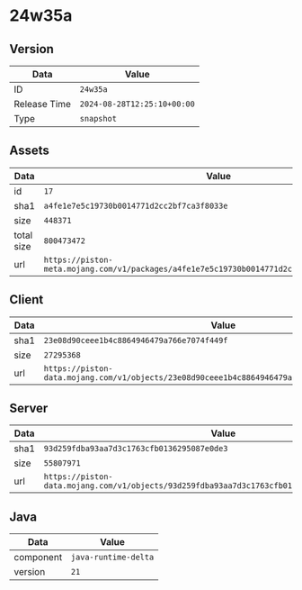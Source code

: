 # 24w35a

## Version

|**Data**        | **Value**                 |
|----------------|-------------------------|
| ID   | ```24w35a```   |
| Release Time   | ```2024-08-28T12:25:10+00:00```   |
| Type   | ```snapshot```   |

## Assets

|**Data**        | **Value**                 |
|----------------|-------------------------|
| id   | ```17```   |
| sha1   | ```a4fe1e7e5c19730b0014771d2cc2bf7ca3f8033e```   |
| size   | ```448371```   |
| total size  | ```800473472```  |
| url       | ```https://piston-meta.mojang.com/v1/packages/a4fe1e7e5c19730b0014771d2cc2bf7ca3f8033e/17.json``` |

## Client

|**Data**        | **Value**                 |
|----------------|-------------------------|
| sha1   | ```23e08d90ceee1b4c8864946479a766e7074f449f```   |
| size   | ```27295368```   |
| url       | ```https://piston-data.mojang.com/v1/objects/23e08d90ceee1b4c8864946479a766e7074f449f/client.jar``` |

## Server

|**Data**        | **Value**                 |
|----------------|-------------------------|
| sha1   | ```93d259fdba93aa7d3c1763cfb0136295087e0de3```   |
| size   | ```55807971```   |
| url       | ```https://piston-data.mojang.com/v1/objects/93d259fdba93aa7d3c1763cfb0136295087e0de3/server.jar``` |

## Java

|**Data**        | **Value**                 |
|----------------|-------------------------|
| component   | ```java-runtime-delta```   |
| version   | ```21```   |